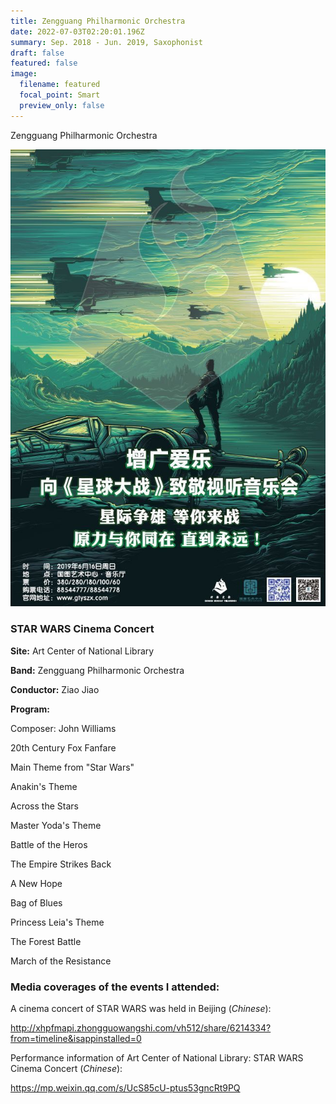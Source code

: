 ```yaml
---
title: Zengguang Philharmonic Orchestra
date: 2022-07-03T02:20:01.196Z
summary: Sep. 2018 - Jun. 2019, Saxophonist
draft: false
featured: false
image:
  filename: featured
  focal_point: Smart
  preview_only: false
---
```

Zengguang Philharmonic Orchestra



![](star-wars-concert-zengguang.jpeg)

### STAR WARS Cinema Concert

**Site:** Art Center of National Library

**Band:** Zengguang Philharmonic Orchestra

**Conductor:** Ziao Jiao

**Program:**

Composer: John Williams

20th Century Fox Fanfare

Main Theme from "Star Wars"

Anakin's Theme

Across the Stars

Master Yoda's Theme

Battle of the Heros

The Empire Strikes Back

A New Hope

Bag of Blues

Princess Leia's Theme

The Forest Battle

March of the Resistance

### **Media coverages of the events I attended:**

A cinema concert of STAR WARS was held in Beijing (*Chinese*):

<http://xhpfmapi.zhongguowangshi.com/vh512/share/6214334?from=timeline&isappinstalled=0>

Performance information of Art Center of National Library: STAR WARS Cinema Concert (*Chinese*):

<https://mp.weixin.qq.com/s/UcS85cU-ptus53gncRt9PQ>